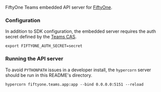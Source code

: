 FiftyOne Teams embedded API server for
[FiftyOne](https://pypi.org/project/fiftyone).

### Configuration

In addition to SDK configuration, the embedded server requires the auth secret
defined by the
[Teams CAS](https://github.com/voxel51/voxel-hub/tree/develop/cas).

```
export FIFTYONE_AUTH_SECRET=secret
```

### Running the API server

To avoid `PYTHONPATH` issues in a developer install, the `hypercorn` server
should be run in this README's directory.

```
hypercorn fiftyone.teams.app:app --bind 0.0.0.0:5151 --reload
```
